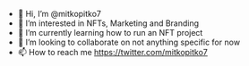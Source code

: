 - 👋 Hi, I’m @mitkopitko7
- 👀 I’m interested in NFTs, Marketing and Branding
- 🌱 I’m currently learning how to run an NFT project
- 💞️ I’m looking to collaborate on not anything specific for now
- 📫 How to reach me https://twitter.com/mitkopitko7

<!---
mitkopitko7/mitkopitko7 is a ✨ special ✨ repository because its `README.md` (this file) appears on your GitHub profile.
You can click the Preview link to take a look at your changes.
--->
